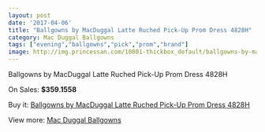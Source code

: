 ```yaml
---
layout: post
date: '2017-04-06'
title: "Ballgowns by MacDuggal Latte Ruched Pick-Up Prom Dress 4828H"
category: Mac Duggal Ballgowns
tags: ["evening","ballgowns","pick","prom","brand"]
image: http://img.princessan.com/10801-thickbox_default/ballgowns-by-macduggal-latte-ruched-pick-up-prom-dress-4828h.jpg
---
```

Ballgowns by MacDuggal Latte Ruched Pick-Up Prom Dress 4828H

On Sales: **$359.1558**
<a href="https://www.princessan.com/en/mac-duggal-ballgowns/4797-ballgowns-by-macduggal-latte-ruched-pick-up-prom-dress-4828h.html"><amp-img layout="responsive" width="600" height="600" src="//img.princessan.com/10801-thickbox_default/ballgowns-by-macduggal-latte-ruched-pick-up-prom-dress-4828h.jpg" alt="Ballgowns by MacDuggal Latte Ruched Pick-Up Prom Dress 4828H 0" /></a>

Buy it: [Ballgowns by MacDuggal Latte Ruched Pick-Up Prom Dress 4828H](https://www.princessan.com/en/mac-duggal-ballgowns/4797-ballgowns-by-macduggal-latte-ruched-pick-up-prom-dress-4828h.html "Ballgowns by MacDuggal Latte Ruched Pick-Up Prom Dress 4828H")

View more: [Mac Duggal Ballgowns](https://www.princessan.com/en/36-mac-duggal-ballgowns "Mac Duggal Ballgowns")